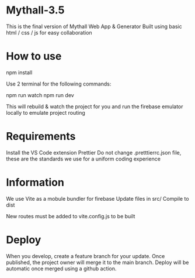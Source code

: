 # Mythall-3.5

This is the final version of Mythall Web App & Generator
Built using basic html / css / js for easy collaboration

# How to use

npm install

Use 2 terminal for the following commands:

npm run watch
npm run dev

This will rebuild & watch the project for you and run the firebase emulator locally to emulate project routing

# Requirements

Install the VS Code extension Prettier
Do not change .pretttierrc.json file, these are the standards we use for a uniform coding experience

# Information

We use Vite as a mobule bundler for firebase
Update files in src/
Compile to dist

New routes must be added to vite.config.js to be built

# Deploy

When you develop, create a feature branch for your update.
Once published, the project owner will merge it to the main branch.
Deploy will be automatic once merged using a github action.
